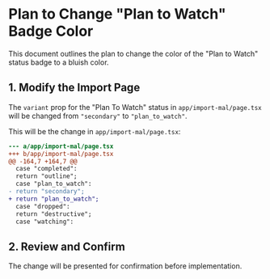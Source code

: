 # Plan to Change "Plan to Watch" Badge Color

This document outlines the plan to change the color of the "Plan to Watch" status badge to a bluish color.

## 1. Modify the Import Page

The `variant` prop for the "Plan To Watch" status in `app/import-mal/page.tsx` will be changed from `"secondary"` to `"plan_to_watch"`.

This will be the change in `app/import-mal/page.tsx`:

```diff
--- a/app/import-mal/page.tsx
+++ b/app/import-mal/page.tsx
@@ -164,7 +164,7 @@
  case "completed":
  return "outline";
  case "plan_to_watch":
- return "secondary";
+ return "plan_to_watch";
  case "dropped":
  return "destructive";
  case "watching":

```

## 2. Review and Confirm

The change will be presented for confirmation before implementation.